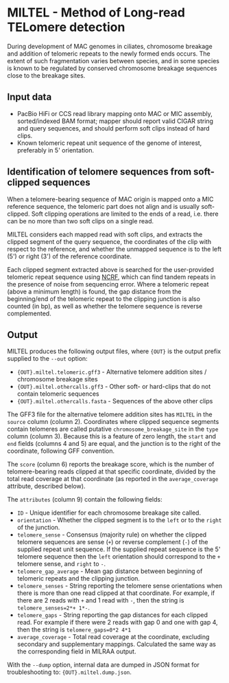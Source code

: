MILTEL - Method of Long-read TELomere detection
===============================================

During development of MAC genomes in ciliates, chromosome breakage and addition
of telomeric repeats to the newly formed ends occurs. The extent of such
fragmentation varies between species, and in some species is known to be
regulated by conserved chromosome breakage sequences close to the breakage
sites.


Input data
----------

 * PacBio HiFi or CCS read library mapping onto MAC or MIC assembly,
   sorted/indexed BAM format; mapper should report valid CIGAR string and query
   sequences, and should perform soft clips instead of hard clips.
 * Known telomeric repeat unit sequence of the genome of interest, preferably in
   5' orientation.


Identification of telomere sequences from soft-clipped sequences
----------------------------------------------------------------

When a telomere-bearing sequence of MAC origin is mapped onto a MIC reference
sequence, the telomeric part does not align and is usually soft-clipped. Soft
clipping operations are limited to the ends of a read, i.e. there can be no more
than two soft clips on a single read.

MILTEL considers each mapped read with soft clips, and extracts the clipped
segment of the query sequence, the coordinates of the clip with respect to the
reference, and whether the unmapped sequence is to the left (5') or right (3')
of the reference coordinate.

Each clipped segment extracted above is searched for the user-provided telomeric
repeat sequence using
[NCRF](https://github.com/makovalab-psu/NoiseCancellingRepeatFinder/), which can
find tandem repeats in the presence of noise from sequencing error. Where a
telomeric repeat (above a minimum length) is found, the gap distance from the
beginning/end of the telomeric repeat to the clipping junction is also counted
(in bp), as well as whether the telomere sequence is reverse complemented.


Output
------

MILTEL produces the following output files, where `{OUT}` is the output prefix
supplied to the `--out` option:

 * `{OUT}.miltel.telomeric.gff3` - Alternative telomere addition sites /
   chromosome breakage sites
 * `{OUT}.miltel.othercalls.gff3` - Other soft- or hard-clips that do not
   contain telomeric sequences
 * `{OUT}.miltel.othercalls.fasta` - Sequences of the above other clips

The GFF3 file for the alternative telomere addition sites has `MILTEL` in the
`source` column (column 2).  Coordinates where clipped sequence segments
contain telomeres are called putative `chromosome_breakage_site` in the `type`
column (column 3). Because this is a feature of zero length, the `start` and
`end` fields (columns 4 and 5) are equal, and the junction is to the right of
the coordinate, following GFF convention.

The `score` (column 6) reports the breakage score, which is the number of
telomere-bearing reads clipped at that specific coordinate, divided by the
total read coverage at that coordinate (as reported in the `average_coverage`
attribute, described below).

The `attributes` (column 9) contain the following fields:

 * `ID` - Unique identifier for each chromosome breakage site called.
 * `orientation` - Whether the clipped segment is to the `left` or to the
     `right` of the junction.
 * `telomere_sense` - Consensus (majority rule) on whether the clipped telomere
     sequences are sense (`+`) or reverse complement (`-`) of the supplied
     repeat unit sequence. If the supplied repeat sequence is the 5' telomere
     sequence then the `left` orientation should correspond to the `+` telomere
     sense, and `right` to `-`.
 * `telomere_gap_average` - Mean gap distance between beginning of telomeric
     repeats and the clipping junction.
 * `telomere_senses` - String reporting the telomere sense orientations when
     there is more than one read clipped at that coordinate. For example, if
     there are 2 reads with `+` and 1 read with `-`, then the string is
     `telomere_senses=2*+ 1*-`.
 * `telomere_gaps` - String reporting the gap distances for each clipped read.
     For example if there were 2 reads with gap 0 and one with gap 4, then the
     string is `telomere_gaps=0*2 4*1`
 * `average_coverage` - Total read coverage at the coordinate, excluding
     secondary and supplementary mappings. Calculated the same way as the
     corresponding field in MILRAA output.

With the `--dump` option, internal data are dumped in JSON format for
troubleshooting to: `{OUT}.miltel.dump.json`.
